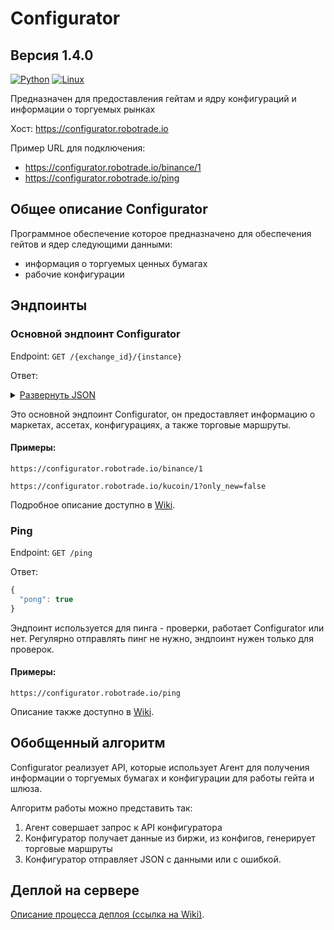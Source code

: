 # Configurator
## Версия 1.4.0

[![Python](https://img.shields.io/badge/python-3.10.2-blue)](https://www.python.org/downloads/)
[![Linux](https://img.shields.io/badge/platform-linux-lightgrey)](https://ru.wikipedia.org/wiki/Linux)

Предназначен для предоставления гейтам и ядру конфигураций и информации о торгуемых рынках

Хост: https://configurator.robotrade.io

Пример URL для подключения: 

- https://configurator.robotrade.io/binance/1
- https://configurator.robotrade.io/ping

Общее описание Configurator
--------

Программное обеспечение которое предназначено для обеспечения гейтов и ядер следующими данными:

 - информация о торгуемых ценных бумагах
 - рабочие конфигурации

Эндпоинты
--------

### Основной эндпоинт Configurator

Endpoint: `GET /{exchange_id}/{instance}`

Ответ: 

<details>
<summary><u>Развернуть JSON</u></summary>

```json
{
  "is_new": true,
  "data": {
    "markets": [
      {
        "exchange_symbol": "ETH-BTC",
        "price_increment": 0.25,
        "amount_increment": 0.0001,
        "common_symbol": "ETH/BTC",
        "assets": {
          "base": "ETH",
          "quote": "BTC"
        }
      },
      {
        "exchange_symbol": "fBTCUST",
        "price_increment": 0.25,
        "amount_increment": 0.0001,
        "common_symbol": "BTC/USDT",
        "assets": {
          "base": "BTC",
          "quote": "UST"
        }
      }
    ],
    "assets_labels": [
      {
        "exchange": "UST",
        "common": "USDT"
      },
      {
        "exchange": "BTC",
        "common": "BTC"
      }
    ],
    "routes": [
      [
        {
          "source_asset": "ETH",
          "common_symbol": "ETH/USDT",
          "operation": "sell"
        },
        {
          "source_asset": "USDT",
          "common_symbol": "BTC/USDT",
          "operation": "buy"
        },
        {
          "source_asset": "BTC",
          "common_symbol": "ETH/BTC",
          "operation": "buy"
        }
      ],
      [
        {
          "source_asset": "USDT",
          "common_symbol": "ETH/USDT",
          "operation": "buy"
        },
        {
          "source_asset": "ETH",
          "common_symbol": "ETH/BTC",
          "operation": "sell"
        },
        {
          "source_asset": "BTC",
          "common_symbol": "BTC/USDT",
          "operation": "sell"
        }
      ],
      [
        {
          "source_asset": "BTC",
          "common_symbol": "BTC/USDT",
          "operation": "sell"
        },
        {
          "source_asset": "USDT",
          "common_symbol": "ETH/USDT",
          "operation": "buy"
        },
        {
          "source_asset": "ETH",
          "common_symbol": "ETH/BTC",
          "operation": "sell"
        }
      ]
    ],
    "gate_config": {
      "exchange": {
        "name": "kucoin",
        "instance": 1
      },
      "account": {
        "api_key": "61d213fc48bacd88816474cc",
        "secret_key": "8dga8934-02b7-4b66-963e-18b413f4e6cb",
        "passphrase": "i1i1id04d0c"
      },
      "aeron": {
        "publishers": {
          "orderbook": {
            "channel": "aeron:udp?control=172.31.14.205:40456|control-mode=dynamic",
            "stream_id": 1001
          },
          "balance": {
            "channel": "aeron:udp?control=172.31.14.205:40456|control-mode=dynamic",
            "stream_id": 1002
          },
          "log": {
            "channel": "aeron:udp?endpoint=3.66.183.27:44444|control-mode=dynamic",
            "stream_id": 1001
          }
        },
        "subscribers": {
          "core": {
            "channel": "aeron:udp?endpoint=172.31.14.205:40457|control=172.31.14.205:40456",
            "stream_id": 1003
          }
        }
      }
    },
    "core_config": {
      "aeron": {
        "publishers": {
          "gateway": {
            "channel": "aeron:udp?control=172.31.14.205:40456|control-mode=dynamic",
            "stream_id": 1003
          },
          "metrics": {
            "channel": "aeron:udp?endpoint=3.66.183.27:44444",
            "stream_id": 1001
          },
          "log": {
            "channel": "aeron:udp?control=172.31.14.205:40456|control-mode=dynamic",
            "stream_id": 1005
          }
        },
        "subscribers": {
          "balance": {
            "channel": "aeron:udp?control-mode=manual",
            "destinations": [
              "aeron:udp?endpoint=172.31.14.205:40461|control=172.31.14.205:40456"
            ],
            "stream_id": 1002
          },
          "orderbooks": {
            "channel": "aeron:udp?control-mode=manual",
            "destinations": [
              "aeron:udp?endpoint=172.31.14.205:40458|control=172.31.14.205:40456",
              "aeron:udp?endpoint=172.31.14.205:40459|control=18.159.92.185:40456",
              "aeron:udp?endpoint=172.31.14.205:40460|control=54.248.171.18:40456"
            ],
            "stream_id": 1001
          }
        }
      }
    }
  }
}
```

</details>


Это основной эндпоинт Configurator, он предоставляет информацию о маркетах, ассетах, конфигурациях, а также торговые маршруты.

#### Примеры:

`https://configurator.robotrade.io/binance/1`

`https://configurator.robotrade.io/kucoin/1?only_new=false`

Подробное описание доступно в [Wiki](https://github.com/RoboTradeCode/configurator/wiki/%D0%9E%D1%81%D0%BD%D0%BE%D0%B2%D0%BD%D0%BE%D0%B9-%D1%8D%D0%BD%D0%B4%D0%BF%D0%BE%D0%B8%D0%BD%D1%82-Configurator).

### Ping

Endpoint: `GET /ping`

Ответ:

``` js
{
  "pong": true
}
```

Эндпоинт используется для пинга - проверки, работает Configurator или нет. Регулярно отправлять пинг не нужно, эндпоинт нужен только для проверок.

#### Примеры:

`https://configurator.robotrade.io/ping`

Описание также доступно в [Wiki](https://github.com/RoboTradeCode/configurator/wiki/%D0%AD%D0%BD%D0%B4%D0%BF%D0%BE%D0%B8%D0%BD%D1%82-ping).

Обобщенный алгоритм 
--------

Configurator реализует API, которые использует Агент для получения информации о торгуемых бумагах и конфигурации для работы гейта и шлюза.

Алгоритм работы можно представить так:

1. Агент совершает запрос к API конфигуратора
2. Конфигуратор получает данные из биржи, из конфигов, генерирует торговые маршруты
3. Конфигуратор отправляет JSON  с данными или с ошибкой.

Деплой на сервере
--------

[Описание процесса деплоя (ссылка на Wiki)](https://github.com/RoboTradeCode/configurator/wiki/%D0%94%D0%B5%D0%BF%D0%BB%D0%BE%D0%B9-%D0%BD%D0%B0-%D1%81%D0%B5%D1%80%D0%B2%D0%B5%D1%80%D0%B5).
